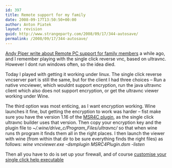 ```yaml
---
id: 397
title: Remote support for my family
date: 2008-09-17T13:50:50+00:00
author: Anton Piatek
layout: revision
guid: http://www.strangeparty.com/2008/09/17/344-autosave/
permalink: /2008/09/17/344-autosave/
---
```

[Andy Piper write about Remote PC support for family members](http://andypiper.wordpress.com/2006/09/07/remote-pc-support-for-family-members/) a while ago, and I remember playing with the single click reverse vnc, based on ultravnc. However I dont run windows often, so the idea died.

Today I played with getting it working under linux. The single click reverse vncserver part is still the same, but for the client I had three choices &#8211; Run a native vncviewer, which wouldnt support encryption, run the java ultravnc client which also does not support encryption, or get the ultravnc viewer working under Wine.

The third option was most enticing, as I want encryption working. Wine launches it fine, but getting the encryption to work was harder &#8211; fist make sure you have the version 1.16 of the [MSR4C plugin](http://msrc4plugin.home.comcast.net/~msrc4plugin/oldstuff.html), as the single click ultravnc builder uses that version. Then copy your encryption key and the plugin file to _~/.wine/drive\_c/Program\_Files/ultravnc/_ so that when wine runs th program it finds them all in the right places. I then launch the viewer with wine (from within that dir to be sure everything finds the right files) as follows: _wine vncviewer.exe -dsmplugin MSRC4Plugin.dsm -listen_

Then all you have to do is set up your firewall, and of course [customise your single click help executable](http://www.uvnc.com/addons/singleclick.html)